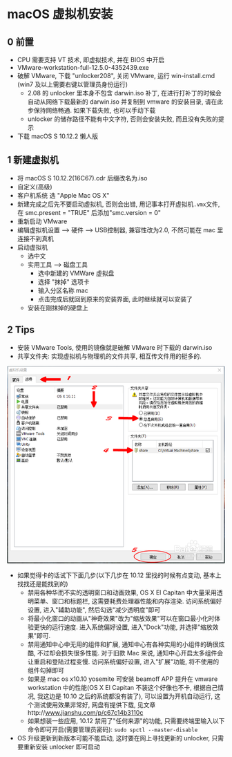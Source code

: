 # macOS 虚拟机安装

## 0 前置

* CPU 需要支持 VT 技术, 即虚拟技术, 并在 BIOS 中开启
* VMware-workstation-full-12.5.0-4352439.exe
* 破解 VMware, 下载 "unlocker208", 关闭 VMware, 运行 win-install.cmd (win7 及以上需要右键以管理员身份运行)
    * 2.08 的 unlocker 里本身不包含 darwin.iso 补丁, 在进行打补丁的时候会自动从网络下载最新的 darwin.iso 并复制到 vmware 的安装目录, 请在此步保持网络畅通. 如果下载失败, 也可以手动下载
    * unlocker 的储存路径不能有中文字符, 否则会安装失败, 而且没有失败的提示
* 下载 macOS S 10.12.2 懒人版

## 1 新建虚拟机

* 将 macOS S 10.12.2(16C67).cdr 后缀改名为.iso
* 自定义(高级)
* 客户机系统 选 "Apple Mac OS X"
* 新建完成之后先不要启动虚拟机, 否则会出错, 用记事本打开虚拟机`.vmx`文件, 在 smc.present = "TRUE" 后添加"smc.version = 0"
* 重新启动 VMware
* 编辑虚拟机设置 --> 硬件 --> USB控制器, 兼容性改为2.0, 不然可能在 mac 里连接不到真机
* 启动虚拟机
    * 选中文
    * 实用工具 --> 磁盘工具
        * 选中新建的 VMWare 虚拟盘
        * 选择 "抹掉" 选项卡
        * 输入分区名称 mac
        * 点击完成后就回到原来的安装界面, 此时继续就可以安装了
    * 安装在刚抹掉的硬盘上

## 2 Tips

* 安装 VMware Tools, 使用的镜像就是破解 VMware 时下载的 darwin.iso
* 共享文件夹: 实现虚拟机与物理机的文件共享, 相互传文件用的挺多的.

![1](1.jpg)

* 如果觉得卡的话试下下面几步(以下几步在 10.12 里找的时候有点变动, 基本上找找还是能找到的)
    * 禁用各种华而不实的透明窗口和动画效果, OS X El Capitan 中大量采用透明菜单、窗口和标题栏, 这需要耗费处理器性能和内存渲染. 访问系统偏好设置, 进入"辅助功能", 然后勾选"减少透明度"即可
    * 将最小化窗口的动画从"神奇效果"改为"缩放效果"可以在窗口最小化时体验更快的运行速度. 进入系统偏好设置, 进入"Dock"功能, 并选择"缩放效果"即可.
    * 禁用通知中心中无用的组件和扩展, 通知中心有各种实用的小组件的确很炫酷, 不过却会损失很多性能. 对于旧款 Mac 来说, 通知中心开启太多组件会让重启和登陆过程变慢. 访问系统偏好设置, 进入"扩展"功能, 将不使用的组件勾掉即可
    * 如果是 mac os x10.10 yosemite 可安装 beamoff APP 提升在 vmware workstation 中的性能(OS X El Capitan 不装这个好像也不卡, 根据自己情况, 我这边是 10.10 之后的系统都没有装了), 可以设置为开机自动运行, 这个测试使用效果非常好, 网盘有提供下载, 见文章http://www.jianshu.com/p/c67c14b3110c
    * 如果想装一些应用, 10.12 禁用了"任何来源"的功能, 只需要终端里输入以下命令即可开启(需要管理员密码): `sudo spctl --master-disable`
* OS 升级更新到新版本可能不能启动, 这时要在网上寻找更新的 unlocker, 只需要重新安装 unlocker 即可启动
